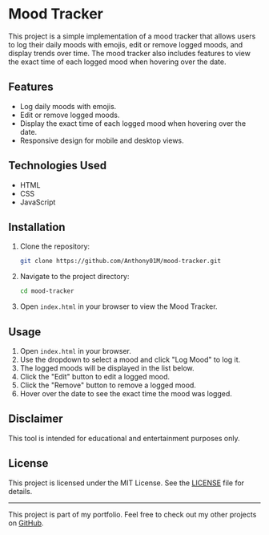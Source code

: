 # Mood Tracker

This project is a simple implementation of a mood tracker that allows users to log their daily moods with emojis, edit or remove logged moods, and display trends over time. The mood tracker also includes features to view the exact time of each logged mood when hovering over the date.

## Features

- Log daily moods with emojis.
- Edit or remove logged moods.
- Display the exact time of each logged mood when hovering over the date.
- Responsive design for mobile and desktop views.

## Technologies Used

- HTML
- CSS
- JavaScript

## Installation

1. Clone the repository:
    ```sh
    git clone https://github.com/Anthony01M/mood-tracker.git
    ```
2. Navigate to the project directory:
    ```sh
    cd mood-tracker
    ```
3. Open `index.html` in your browser to view the Mood Tracker.

## Usage

1. Open `index.html` in your browser.
2. Use the dropdown to select a mood and click "Log Mood" to log it.
3. The logged moods will be displayed in the list below.
4. Click the "Edit" button to edit a logged mood.
5. Click the "Remove" button to remove a logged mood.
6. Hover over the date to see the exact time the mood was logged.

## Disclaimer

This tool is intended for educational and entertainment purposes only.

## License

This project is licensed under the MIT License. See the [LICENSE](LICENSE) file for details.

---

This project is part of my portfolio. Feel free to check out my other projects on [GitHub](https://github.com/Anthony01M).